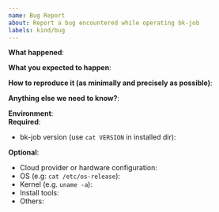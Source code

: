 ```yaml
---
name: Bug Report
about: Report a bug encountered while operating bk-job
labels: kind/bug
---
```


<!-- 
Please use this template while reporting a bug and provide as much info as possible. Not doing so may result in your bug not being addressed in a timely manner. Thanks!
-->

**What happened**:

**What you expected to happen**:

**How to reproduce it (as minimally and precisely as possible)**:

**Anything else we need to know?**:

**Environment**:  
**Required**:  
- bk-job version (use `cat VERSION` in installed dir):  

**Optional**:    
- Cloud provider or hardware configuration:
- OS (e.g: `cat /etc/os-release`):
- Kernel (e.g. `uname -a`):
- Install tools:
- Others:
